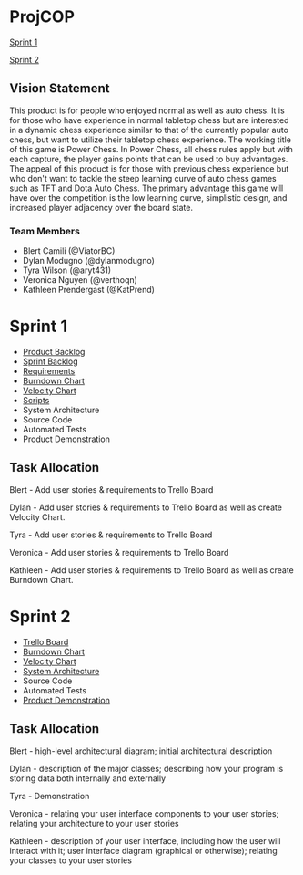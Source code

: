 # ProjCOP

[Sprint 1](#sprint-1)

[Sprint 2](#sprint-2)

## Vision Statement

This product is for people who enjoyed normal as well as auto chess.
It is for those who have experience in normal tabletop chess but are interested in a dynamic chess experience similar to that of the currently popular auto chess, but want to utilize their tabletop chess experience.
The working title of this game is Power Chess. In Power Chess, all chess rules apply but with each capture, the player gains points that can be used to buy advantages.
The appeal of this product is for those with previous chess experience but who don't want to tackle the steep learning curve of auto chess games such as TFT and Dota Auto Chess.
The primary advantage this game will have over the competition is the low learning curve, simplistic design, and increased player adjacency over the board state.

### Team Members
* Blert Camili (@ViatorBC)
* Dylan Modugno (@dylanmodugno)
* Tyra Wilson (@aryt431)
* Veronica Nguyen (@verthoqn)
* Kathleen Prendergast (@KatPrend)

# Sprint 1
* [Product Backlog](https://trello.com/b/isWG1e2o/power-chesss)
* [Sprint Backlog](https://trello.com/b/isWG1e2o/power-chesss)
* [Requirements](https://trello.com/b/isWG1e2o/power-chesss)
* [Burndown Chart](https://github.com/aryt431/ProjCOP/blob/main/Burndown%20Charts/Burndown1.png)
* [Velocity Chart](https://github.com/aryt431/ProjCOP/blob/main/Velocity%20Chart.png)
* [Scripts](https://github.com/aryt431/ProjCOP/tree/main/Power%20Chess/Assets/Scripts)
* System Architecture
* Source Code
* Automated Tests
* Product Demonstration

## Task Allocation
Blert - Add user stories & requirements to Trello Board

Dylan - Add user stories & requirements to Trello Board as well as create Velocity Chart.

Tyra - Add user stories & requirements to Trello Board

Veronica - Add user stories & requirements to Trello Board

Kathleen - Add user stories & requirements to Trello Board  as well as create Burndown Chart.

# Sprint 2

- [Trello Board](https://trello.com/b/isWG1e2o/power-chesss)
- [Burndown Chart](https://github.com/aryt431/ProjCOP/blob/main/Burndown%20Charts/Burndown2.png)
- [Velocity Chart](https://github.com/aryt431/ProjCOP/blob/main/Velocity%20Chart.png)
- [System Architecture](https://github.com/aryt431/ProjCOP/blob/main/Architecture/architecture.md)
- Source Code
- Automated Tests
- [Product Demonstration](https://youtu.be/Hy6p47SEeDM)

## Task Allocation
Blert - high-level architectural diagram; initial architectural description

Dylan - description of the major classes; describing how your program is storing data both internally and externally

Tyra - Demonstration

Veronica - relating your user interface components to your user stories; relating your architecture to your user stories

Kathleen - description of your user interface, including how the user will interact with it; user interface diagram (graphical or otherwise); relating your classes to your user stories
